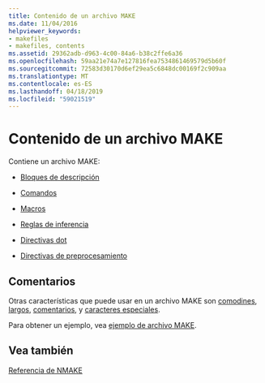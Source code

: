 ```yaml
---
title: Contenido de un archivo MAKE
ms.date: 11/04/2016
helpviewer_keywords:
- makefiles
- makefiles, contents
ms.assetid: 29362adb-d963-4c00-84a6-b38c2ffe6a36
ms.openlocfilehash: 59aa21e74a7e127816fea7534861469579d5b60f
ms.sourcegitcommit: 72583d30170d6ef29ea5c6848dc00169f2c909aa
ms.translationtype: MT
ms.contentlocale: es-ES
ms.lasthandoff: 04/18/2019
ms.locfileid: "59021519"
---
```

# <a name="contents-of-a-makefile"></a>Contenido de un archivo MAKE

Contiene un archivo MAKE:

- [Bloques de descripción](description-blocks.md)

- [Comandos](commands-in-a-makefile.md)

- [Macros](macros-and-nmake.md)

- [Reglas de inferencia](inference-rules.md)

- [Directivas dot](dot-directives.md)

- [Directivas de preprocesamiento](makefile-preprocessing.md)

## <a name="remarks"></a>Comentarios

Otras características que puede usar en un archivo MAKE son [comodines](wildcards-and-nmake.md), [largos](long-filenames-in-a-makefile.md), [comentarios](comments-in-a-makefile.md), y [caracteres especiales](special-characters-in-a-makefile.md).

Para obtener un ejemplo, vea [ejemplo de archivo MAKE](sample-makefile.md).

## <a name="see-also"></a>Vea también

[Referencia de NMAKE](nmake-reference.md)
